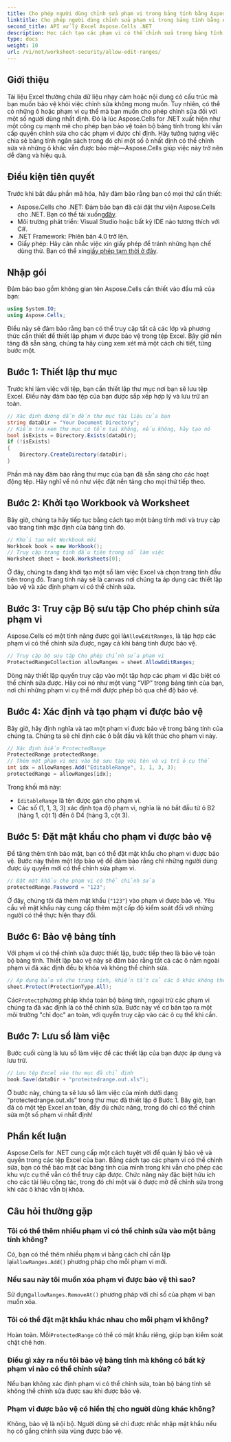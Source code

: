 ```yaml
---
title: Cho phép người dùng chỉnh sửa phạm vi trong bảng tính bằng Aspose.Cells
linktitle: Cho phép người dùng chỉnh sửa phạm vi trong bảng tính bằng Aspose.Cells
second_title: API xử lý Excel Aspose.Cells .NET
description: Học cách tạo các phạm vi có thể chỉnh sửa trong bảng tính Excel bằng Aspose.Cells cho .NET, cho phép chỉnh sửa các ô cụ thể trong khi bảo vệ phần còn lại bằng tính năng bảo vệ bảng tính.
type: docs
weight: 10
url: /vi/net/worksheet-security/allow-edit-ranges/
---
```

## Giới thiệu
Tài liệu Excel thường chứa dữ liệu nhạy cảm hoặc nội dung có cấu trúc mà bạn muốn bảo vệ khỏi việc chỉnh sửa không mong muốn. Tuy nhiên, có thể có những ô hoặc phạm vi cụ thể mà bạn muốn cho phép chỉnh sửa đối với một số người dùng nhất định. Đó là lúc Aspose.Cells for .NET xuất hiện như một công cụ mạnh mẽ cho phép bạn bảo vệ toàn bộ bảng tính trong khi vẫn cấp quyền chỉnh sửa cho các phạm vi được chỉ định. Hãy tưởng tượng việc chia sẻ bảng tính ngân sách trong đó chỉ một số ô nhất định có thể chỉnh sửa và những ô khác vẫn được bảo mật—Aspose.Cells giúp việc này trở nên dễ dàng và hiệu quả.
## Điều kiện tiên quyết
Trước khi bắt đầu phần mã hóa, hãy đảm bảo rằng bạn có mọi thứ cần thiết:
-  Aspose.Cells cho .NET: Đảm bảo bạn đã cài đặt thư viện Aspose.Cells cho .NET. Bạn có thể tải xuống[đây](https://releases.aspose.com/cells/net/).
- Môi trường phát triển: Visual Studio hoặc bất kỳ IDE nào tương thích với C#.
- .NET Framework: Phiên bản 4.0 trở lên.
- Giấy phép: Hãy cân nhắc việc xin giấy phép để tránh những hạn chế dùng thử. Bạn có thể xin[giấy phép tạm thời ở đây](https://purchase.aspose.com/temporary-license/).
## Nhập gói
Đảm bảo bao gồm không gian tên Aspose.Cells cần thiết vào đầu mã của bạn:
```csharp
using System.IO;
using Aspose.Cells;
```
Điều này sẽ đảm bảo rằng bạn có thể truy cập tất cả các lớp và phương thức cần thiết để thiết lập phạm vi được bảo vệ trong tệp Excel.
Bây giờ nền tảng đã sẵn sàng, chúng ta hãy cùng xem xét mã một cách chi tiết, từng bước một.
## Bước 1: Thiết lập thư mục
Trước khi làm việc với tệp, bạn cần thiết lập thư mục nơi bạn sẽ lưu tệp Excel. Điều này đảm bảo tệp của bạn được sắp xếp hợp lý và lưu trữ an toàn.
```csharp
// Xác định đường dẫn đến thư mục tài liệu của bạn
string dataDir = "Your Document Directory";
// Kiểm tra xem thư mục có tồn tại không, nếu không, hãy tạo nó
bool isExists = Directory.Exists(dataDir);
if (!isExists)
{
    Directory.CreateDirectory(dataDir);
}
```
Phần mã này đảm bảo rằng thư mục của bạn đã sẵn sàng cho các hoạt động tệp. Hãy nghĩ về nó như việc đặt nền tảng cho mọi thứ tiếp theo.
## Bước 2: Khởi tạo Workbook và Worksheet
Bây giờ, chúng ta hãy tiếp tục bằng cách tạo một bảng tính mới và truy cập vào trang tính mặc định của bảng tính đó.
```csharp
// Khởi tạo một Workbook mới
Workbook book = new Workbook();
// Truy cập trang tính đầu tiên trong sổ làm việc
Worksheet sheet = book.Worksheets[0];
```
Ở đây, chúng ta đang khởi tạo một sổ làm việc Excel và chọn trang tính đầu tiên trong đó. Trang tính này sẽ là canvas nơi chúng ta áp dụng các thiết lập bảo vệ và xác định phạm vi có thể chỉnh sửa.
## Bước 3: Truy cập Bộ sưu tập Cho phép chỉnh sửa phạm vi
 Aspose.Cells có một tính năng được gọi là`AllowEditRanges`, là tập hợp các phạm vi có thể chỉnh sửa được, ngay cả khi bảng tính được bảo vệ.
```csharp
// Truy cập bộ sưu tập Cho phép chỉnh sửa phạm vi
ProtectedRangeCollection allowRanges = sheet.AllowEditRanges;
```
Dòng này thiết lập quyền truy cập vào một tập hợp các phạm vi đặc biệt có thể chỉnh sửa được. Hãy coi nó như một vùng “VIP” trong bảng tính của bạn, nơi chỉ những phạm vi cụ thể mới được phép bỏ qua chế độ bảo vệ.
## Bước 4: Xác định và tạo phạm vi được bảo vệ
Bây giờ, hãy định nghĩa và tạo một phạm vi được bảo vệ trong bảng tính của chúng ta. Chúng ta sẽ chỉ định các ô bắt đầu và kết thúc cho phạm vi này.
```csharp
// Xác định biến ProtectedRange
ProtectedRange protectedRange;
// Thêm một phạm vi mới vào bộ sưu tập với tên và vị trí ô cụ thể
int idx = allowRanges.Add("EditableRange", 1, 1, 3, 3);
protectedRange = allowRanges[idx];
```
Trong khối mã này:
- `EditableRange` là tên được gán cho phạm vi.
- Các số (1, 1, 3, 3) xác định tọa độ phạm vi, nghĩa là nó bắt đầu từ ô B2 (hàng 1, cột 1) đến ô D4 (hàng 3, cột 3).
## Bước 5: Đặt mật khẩu cho phạm vi được bảo vệ
Để tăng thêm tính bảo mật, bạn có thể đặt mật khẩu cho phạm vi được bảo vệ. Bước này thêm một lớp bảo vệ để đảm bảo rằng chỉ những người dùng được ủy quyền mới có thể chỉnh sửa phạm vi.
```csharp
// Đặt mật khẩu cho phạm vi có thể chỉnh sửa
protectedRange.Password = "123";
```
Ở đây, chúng tôi đã thêm mật khẩu (`"123"`) vào phạm vi được bảo vệ. Yêu cầu về mật khẩu này cung cấp thêm một cấp độ kiểm soát đối với những người có thể thực hiện thay đổi.
## Bước 6: Bảo vệ bảng tính
Với phạm vi có thể chỉnh sửa được thiết lập, bước tiếp theo là bảo vệ toàn bộ bảng tính. Thiết lập bảo vệ này sẽ đảm bảo rằng tất cả các ô nằm ngoài phạm vi đã xác định đều bị khóa và không thể chỉnh sửa.
```csharp
// Áp dụng bảo vệ cho trang tính, khiến tất cả các ô khác không thể chỉnh sửa được
sheet.Protect(ProtectionType.All);
```
 Các`Protect`phương pháp khóa toàn bộ bảng tính, ngoại trừ các phạm vi chúng ta đã xác định là có thể chỉnh sửa. Bước này về cơ bản tạo ra một môi trường "chỉ đọc" an toàn, với quyền truy cập vào các ô cụ thể khi cần.
## Bước 7: Lưu sổ làm việc
Bước cuối cùng là lưu sổ làm việc để các thiết lập của bạn được áp dụng và lưu trữ.
```csharp
// Lưu tệp Excel vào thư mục đã chỉ định
book.Save(dataDir + "protectedrange.out.xls");
```
Ở bước này, chúng ta sẽ lưu sổ làm việc của mình dưới dạng “protectedrange.out.xls” trong thư mục đã thiết lập ở Bước 1. Bây giờ, bạn đã có một tệp Excel an toàn, đầy đủ chức năng, trong đó chỉ có thể chỉnh sửa một số phạm vi nhất định!
## Phần kết luận
Aspose.Cells for .NET cung cấp một cách tuyệt vời để quản lý bảo vệ và quyền trong các tệp Excel của bạn. Bằng cách tạo các phạm vi có thể chỉnh sửa, bạn có thể bảo mật các bảng tính của mình trong khi vẫn cho phép các khu vực cụ thể vẫn có thể truy cập được. Chức năng này đặc biệt hữu ích cho các tài liệu cộng tác, trong đó chỉ một vài ô được mở để chỉnh sửa trong khi các ô khác vẫn bị khóa.
## Câu hỏi thường gặp
### Tôi có thể thêm nhiều phạm vi có thể chỉnh sửa vào một bảng tính không?
Có, bạn có thể thêm nhiều phạm vi bằng cách chỉ cần lặp lại`allowRanges.Add()` phương pháp cho mỗi phạm vi mới.
### Nếu sau này tôi muốn xóa phạm vi được bảo vệ thì sao?
 Sử dụng`allowRanges.RemoveAt()` phương pháp với chỉ số của phạm vi bạn muốn xóa.
### Tôi có thể đặt mật khẩu khác nhau cho mỗi phạm vi không?
 Hoàn toàn. Mỗi`ProtectedRange` có thể có mật khẩu riêng, giúp bạn kiểm soát chặt chẽ hơn.
### Điều gì xảy ra nếu tôi bảo vệ bảng tính mà không có bất kỳ phạm vi nào có thể chỉnh sửa?
Nếu bạn không xác định phạm vi có thể chỉnh sửa, toàn bộ bảng tính sẽ không thể chỉnh sửa được sau khi được bảo vệ.
### Phạm vi được bảo vệ có hiển thị cho người dùng khác không?
Không, bảo vệ là nội bộ. Người dùng sẽ chỉ được nhắc nhập mật khẩu nếu họ cố gắng chỉnh sửa vùng được bảo vệ.